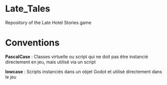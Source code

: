 # Late_Tales
Repository of the Late Hotel Stories game

# Conventions
**PascalCase** : Classes virtuelle ou script qui ne doit pas être instancié directement en jeu, mais utilisé via un script

**lowcase** : Scripts instanciés dans un objet Godot et utilisé directement dans le jeu
